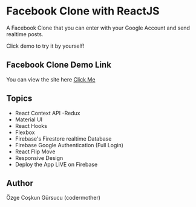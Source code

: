 # Facebook Clone with ReactJS

A Facebook Clone that you can enter with your Google Account and send realtime posts.

Click demo to try it by yourself!

## Facebook Clone Demo Link

You can view the site here
[Click Me](https://facebook-clone-v3.web.app/)

## Topics

- React Context API -Redux
- Material UI
- React Hooks
- Flexbox
- Firebase's Firestore realtime Database
- Firebase Google Authentication (Full Login)
- React Flip Move
- Responsive Design
- Deploy the App LIVE on Firebase

## Author

Özge Coşkun Gürsucu (codermother)
